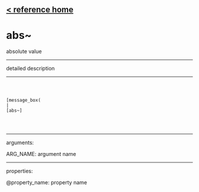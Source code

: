 [< reference home](ceammc_lib.html)
---

# abs~


absolute value

---

detailed description
<br>


---


```



[message_box(                                 
|
[abs~]


            
```

---
arguments:

ARG_NAME: argument name<br>

---
properties:

@property_name: property name<br>

